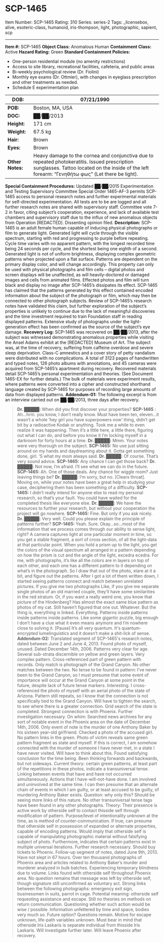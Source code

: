 # SCP-1465
Item Number: SCP-1465
Rating: 310
Series: series-2
Tags: _licensebox, alive, esoteric-class, humanoid, iris-thompson, light, photographic, sapient, scp

---

**Item #:** SCP-1465
**Object Class:** Anomalous Human
**Containment Class:** Active
**Hazard Rating:** Green
**Standard Containment Policies:**
  * One-person residential module (no amenity restrictions)
  * Access to site library, recreational facilities, cafeteria, and public areas
  * Bi-weekly psychological review (Dr. Fiolini)
  * Monthly eye exams (Dr. Ottmier), with changes in eyeglass prescription and other treatments as needed.
  * Schedule E experimentation plan

**DOB:** | 07/21/1990  
---|---  
**POB:** | Boston, MA, USA  
**DOC:** | ██/██/2013  
**Height:** | 171 cm  
**Weight:** | 67.5 kg  
**Hair:** | Brown  
**Eyes:** | Brown  
**Other Notes:** | Heavy damage to the cornea and conjunctiva due to repeated photokeratitis. Issued prescription sunglasses. Tattoo located on the inside of the left forearm: “Γενηθήτω φως” (Let there be light).  
  
**Special Containment Procedures:**
Updated ██/██/2015
Experimentation and Testing Supervisory Committee Special Order 1465-AF-3 permits SCP-1465 access to personal research notes and further experimental materials for self-directed experimentation. All tests are to be are logged and all further research notes are shared with supervisory staff. Committee vote 7-2 in favor, citing subject’s cooperation, experience, and lack of available test chambers and supervisory staff due to the influx of new anomalous objects from Operation [REDACTED]. Dissenting opinion filed.
**Description:** SCP-1465 is an adult female human capable of inducing physical photographs or film to generate light. Generated light will cycle through the visible spectrum, starting with red and progressing to purple before repeating. Cycle time varies with no apparent pattern, with the longest recorded time being 24 seconds per cycle, and the shortest being one eighth of a second. Generated light is not of uniform brightness, displaying complex geometric patterns when projected upon a flat surface. Patterns are dependent on the primary display color, and will change accordingly.
This property can only be used with physical photographs and film cells – digital photos and screen displays will be unaffected, as will heavily-doctored or damaged images and cells from animated films. Effected photos and film will turn black and display no image after SCP-1465’s dissipates its effect.
SCP-1465 has claimed that the patterns generated by this effect contained encoded information about the subject of the photograph or film, which may then be connected to other photograph subjects. Review of SCP-1465’s research notes have validated this claim, but further exploration of the subject’s properties is unlikely to continue due to the lack of meaningful discoveries and the time investment required to train Foundation staff in reading displayed patterns.
Extensive study of photographs under the light-generation effect has been confirmed as the source of the subject’s eye damage.
**Recovery Log:** SCP-1465 was recovered on ██/██/2013, after the subject was witnessed demonstrating anomalous properties while visiting the Ansel Adams exhibit at the [REDACTED] Museum of Art. The subject was, at the time of recovery, suffering from caffeine overdose and severe sleep deprivation. Class-C amnestics and a cover story of petty vandalism were distributed with no complications.
A total of 3123 pages of handwritten and typed notes, 126 photo albums with annotations, and 45 cameras were acquired from SCP-1465’s apartment during recovery. Recovered materials detail SCP-1465’s personal experimentation and theories. (See Document 1465-EX for further details.) The bulk of materials were experiment results, where patterns were converted into a cipher and constructed shorthand language created by SCP-1465 for purposes of recording large amounts of data from displayed patterns.
**Addendum-01:** The following excerpt is from an interview carried out on ██/██/2013, three days after recovery.
> **Dr. █████:** When did you first discover your properties?
> **SCP-1465** : Ah…hrm. you know, I don’t really know. Must have been ten, eleven…it wasn’t a whole ‘hey girl you have superpowers now’ thing, didn’t get bit by a radioactive Kodak or anything. Took me a while to even realize it was happening. Then it’s a little here, a little there, figuring out what I can do, and before you know it I’m locking myself in a darkroom for forty hours at a time.
> **Dr. █████:** Mmm. Your notes were very thorough on the subject.
> **SCP-1465:** No use just sitting around on my hands and daydreaming about it. Gotta get something done, girl. ‘S what my mom always said.
> **Dr. █████:** Of course. That’s very sound advice.
> **SCP-1465:** Any chance I can get those back?
> **Dr. █████:** Not now, I’m afraid. I’ll see what we can do in the future.
> **SCP-1465:** Ah. One of those deals. Any chance for wiggle room? Just leaving things be?
> **Dr. █████:** I’m sorry, but no. [Clears throat]. Moving on, while your notes have been a great help in studying your case, deciphering them has been something of a difficulty.
> **SCP-1465:** I didn’t really intend for anyone else to read my personal research, so that’s your fault. You could have waited for the completed thesis like everyone else.
> **Dr. █████:** We have the resources to further your research, but without your cooperation the project will go nowhere.
> **SCP-1465:** Fine. But only if you ask nicely.
> **Dr. █████:** Very well. Could you please explain the principle of patterns further?
> **SCP-1465:** Yeah. Sure. Okay…so…most of the information that we process comes through our ability to sense light, right? A camera captures light at one particular moment in time, so you get a stable fragment, a sort of cross section, of all the light-data at that particular point.
> When you hold a prism up to the light, you get the colors of the visual spectrum all arranged in a pattern depending on how the prism is cut and the angle of the light, excedra ecedra. For me, with photographs, it’s like all the colors are in layers on top of each other, and each one has a different pattern to it depending on what’s in the photograph. So I draw that out of the photo, stare at it a bit, and figure out the patterns. After I got a lot of them written down, I started seeing patterns connect and match between unrelated pictures.
> If you give me two photographs Like, if you give me separate single photos of an old married couple, they’ll have some similarities in the red stratum. Or, if you want a really weird one, you know that picture of the Hindenberg? Has almost the exact same blue pattern as photos of my cat. Still haven’t figured that one out. Whatever. But the thing is, everything is linked. Everything. Patterns inside patterns inside patterns inside patterns. Like some gigantic puzzle, big enough I don’t have a clue what it even means anymore and I’m nowhere close to solving it.
> [Pause]
> It’s all very quantum. It's quantum-encrypted lumelinguistics and it doesn’t make a shit-lick of sense.
**Addendum-02:**
Translated segment of SCP-1465's research notes, dated between June 2 and June 4, 2013.
> Found photo of myself, unused. Dated December 14th, 2006. Patterns very clear for age. Several sub-strata discernible on yellow and green layers. Very complex pattern.
> Cross-referenced part of green pattern with records. Only match is photograph of the Grand Canyon. No other matches between the two. No tense to be found in pattern: I’ve never been to the Grand Canyon, so I must presume that some event of importance will occur at the Grand Canyon at some point in the future, despite lack of future tense markers. Interesting.
> I cross-referenced the photo of myself with an aerial photo of the state of Arizona. Pattern still repeats, so I know that the connection is not specifically tied to the Grand Canyon. Will have to tighten the search, to see where there is a greater connection.
> Grid search of the state is completed. Strongest connection is with Phoenix. Further investigation necessary.
> On whim: Searched news archives for any sort of notable event in the Phoenix area on the date of December 14th, 2006. Only event of note is the murder of one Anthony Baker by his sixteen year-old girlfriend.
> Checked a photo of the accused girl. No pattern links in the green. Photo of victim reveals same green pattern fragment as state and myself.
> If this is correct, I am somehow connected with the murder of someone I have never met, in a state I have never visited. Will have to think about this.
> Found satisfying conclusion for the time being. Been thinking forwards and backwards, but not sideways. Current theory: certain green patterns, at least part of the repetitions in these photos, indicate a transuniversal tense. Linking between events that have and have not occurred simultaneously. Actions that I have-will-not-have done.
> I am involved and uninvolved at the same time. I can then presume that an alternate chain of events in which I am guilty, or at least accused to be guilty, of murdering Anthony Baker exists. Question: why only this? Should be seeing more links of this nature.
> No other transuniversal tense tags have been found in any other photographs. Theory: Their presence is active work by otherside self to contact thisside self through modification of pattern. Purpose/level of intentionality unknown at the time, as is method of counter-communication. If true, can presume that otherside self in possession of expanded or alternate properties, capable of encoding patterns. Would imply that otherside self is capable of manipulating photographic material without falsifying subject of photo. Furthermore, indicates that certain patterns exist in multiple universal iterations.
> Further research necessary. Should buy tickets to Phoenix.
Follow-up segment of notes, dated June 9th, 2013.
> Have not slept in 67 hours. Over ten thousand photographs of Phoenix area and articles related to Anthony Baker’s murder and murderer analyzed in bulk batches. Experiencing temporary blindness due to volume.
> Links found with otherside self throughout Phoenix area. No question remains that message was left by otherside self, though signature still unconfirmed as voluntary act.
> Strong links between the following photographs: emergency exit sign, businessmen in suits, parrot in cage.
> Potential meaning: otherside self requesting assistance and escape. Still no theories on methods on return communication. Questioning whether such action would be wise / possible. Information unfettered by time and space, bodies very much so. Future option? Questions remain. Motive for escape unknown, life-path variables unknown. Must bear in mind that otherside Iris Laskaris is separate individual from thisside Iris Laskaris.
> Will investigate further later.
> Will leave Phoenix after recovery.